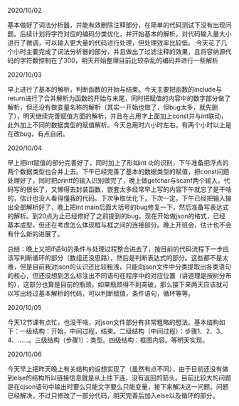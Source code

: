 2020/10/02

基本做好了词法分析器，并能有效删除注释部分，在简单的代码测试下没有出现问题。后续计划将字符对应的编码分类优化，并开始基本的解析。对代码输入量大小进行了微调，可以输入更大量的代码进行处理，但处理效率比较低。 今天花了几个小时主要完成了词法分析器的部分，并且做出了过滤注释的效果，且将容纳源代码的字符数控制在了300，明天开始整理目前比较杂乱的编码并进行一些解析

2020/10/03

早上进行了基本的解析，判断函数的开始与结束。今天主要把函数的include与return进行了合并解析为函数的开始与末尾，同时把赋值的内容中的数字部分做了解析，但还没有做变量名称的解析（其实一开始也做了，但bug太多，就先删了），明天继续完善赋值方面的解析，并且在占用字上面加上const并与int联动，此外加上不同的数据类型的赋值解析。今天总用时六小时左右，有两个小时以上是在改bug，有点自闭。

2020/10/04

早上把int赋值的部分完善好了，同时加上了形如int d;的识别，下午准备把浮点的两个数据类型也合并上去。下午已经完善了基本的数据类型的赋值，把const问题处理好了，同时把printf的输入识别做完了，晚上做getchar与scanf两个输入。代码写的很长了，又懒得去封装函数，嵌套太多经常早上写的内容下午就忘了是干啥的，估计也没人看得懂我的代码。下次争取优化下，下次一定。下午已经把输入输出全部解析好了，晚上把int main后面大括号的bug修复一下，然后准备写表达式的解析。到20点为止已经修好了之前提到的bug，现在开始做json的格式，已经基本成型，但还在考虑怎么体现框与框之间的连接部分。晚上开班会，估计也不会有什么新的进展了。

总结：晚上又把if语句的条件与处理过程整合进去了，按目前的代码流程下一步应该写判断循环的部分（数组还没思路），然后是判断表达式的部分。这些都不是太难，但是目前我对json的认识还比较粗浅，只能向json文件中分类提取出各类语句的核心，但还没想到怎么标注出不同语句在程序中的对应位置（讲道理是按树分布的），这部分也算是目前的瓶颈。如果瓶颈得不到突破，那么接下来两天应该就可以写出经过基本解析的代码，可以判断赋值，条件语句，循环等等。

2020/10/05

今天12节课有点忙，也没干啥，对json文件部分有非常粗略的想法。基本结构如下：一级结构：开始，中间过程，结束。二级结构（中间过程）：步骤1、2、3、4、……。三级结构（步骤1）：类型。四级结构：框图内容。等明天实现。

2020/10/06

今天早上把昨天晚上有关结构的设想实现了（虽然有点不同），由于目前还没有做到else的结构所以链接信息就是从上往下连，没有返回的箭头。目前比较大的问题是在cjson语句中输出时要么只能文字要么只能变量，接下来解决这一问题。问题已经解决，不过只修改了一部分代码，明天完善后加入else以及循环的部分。